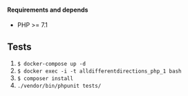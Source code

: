 #### Requirements and depends
* PHP >= 7.1

## Tests

1. ``$ docker-compose up -d``
2. ``$ docker exec -i -t alldifferentdirections_php_1 bash``
3. ``$ composer install``
4. ``./vendor/bin/phpunit tests/``
